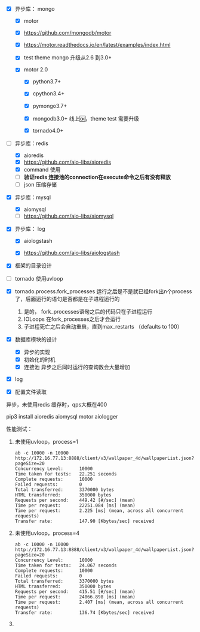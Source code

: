 - [x] 异步库： mongo 
  - [x] motor
  
  - [x] https://github.com/mongodb/motor
  
  - [x] https://motor.readthedocs.io/en/latest/examples/index.html
  
  - [x] test theme mongo 升级从2.6 到3.0+
  
  - [x] motor 2.0
  
    - [x] python3.7+
  
    - [x] cpython3.4+
  
    - [x] pymongo3.7+
  
    - [x] mongodb3.0+  线上🆗，theme test 需要升级
  
    - [x] tornado4.0+
  
- [ ] 异步库：redis
  - [x] aioredis
  - [x] https://github.com/aio-libs/aioredis
  - [x] command 使用
  - [ ] **验证redis 连接池的connection在execute命令之后有没有释放**
  - [ ] json 压缩存储
- [x] 异步库：mysql
  - [x] aiomysql
  - [ ] https://github.com/aio-libs/aiomysql
- [x] 异步库： log
  - [x] aiologstash
  - [x] https://github.com/aio-libs/aiologstash



- [x] 框架的目录设计
- [ ] tornado 使用uvloop
- [x] tornado.process.fork_processes 运行之后是不是就已经fork出n个process了，后面运行的语句是否都是在子进程运行的
  1.  是的， fork_processes语句之后的代码只在子进程运行
  2. IOLoops  在fork_processes之后才会运行
  3. 子进程死亡之后会自动重启，直到max_restarts （defaults to 100）
- [x] 数据库模块的设计
  - [x] 异步的实现
  - [x] 初始化的时机
  - [x] 连接池 异步之后同时运行的查询数会大量增加
- [x] log
- [x] 配置文件读取





异步，未使用redis 缓存时，qps大概在400



pip3 install aioredis aiomysql motor aiologger



性能测试：

1. 未使用uvloop，process=1

   ```shell
   ab -c 10000 -n 10000 http://172.16.77.13:8888/client/v3/wallpaper_4d/wallpaperList.json?pageSize=20
   Concurrency Level:      10000
   Time taken for tests:   22.251 seconds
   Complete requests:      10000
   Failed requests:        0
   Total transferred:      3370000 bytes
   HTML transferred:       350000 bytes
   Requests per second:    449.42 [#/sec] (mean)
   Time per request:       22251.084 [ms] (mean)
   Time per request:       2.225 [ms] (mean, across all concurrent requests)
   Transfer rate:          147.90 [Kbytes/sec] received
   
   ```

2. 未使用uvloop，process=4

   ```
   ab -c 10000 -n 10000 http://172.16.77.13:8888/client/v3/wallpaper_4d/wallpaperList.json?pageSize=20
   Concurrency Level:      10000
   Time taken for tests:   24.067 seconds
   Complete requests:      10000
   Failed requests:        0
   Total transferred:      3370000 bytes
   HTML transferred:       350000 bytes
   Requests per second:    415.51 [#/sec] (mean)
   Time per request:       24066.898 [ms] (mean)
   Time per request:       2.407 [ms] (mean, across all concurrent requests)
   Transfer rate:          136.74 [Kbytes/sec] received
   
   ```

   

3. 

   

   